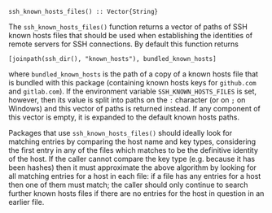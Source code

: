 ```
ssh_known_hosts_files() :: Vector{String}
```

The `ssh_known_hosts_files()` function returns a vector of paths of SSH known hosts files that should be used when establishing the identities of remote servers for SSH connections. By default this function returns

```
[joinpath(ssh_dir(), "known_hosts"), bundled_known_hosts]
```

where `bundled_known_hosts` is the path of a copy of a known hosts file that is bundled with this package (containing known hosts keys for `github.com` and `gitlab.com`). If the environment variable `SSH_KNOWN_HOSTS_FILES` is set, however, then its value is split into paths on the `:` character (or on `;` on Windows) and this vector of paths is returned instead. If any component of this vector is empty, it is expanded to the default known hosts paths.

Packages that use `ssh_known_hosts_files()` should ideally look for matching entries by comparing the host name and key types, considering the first entry in any of the files which matches to be the definitive identity of the host. If the caller cannot compare the key type (e.g. because it has been hashes) then it must approximate the above algorithm by looking for all matching entries for a host in each file: if a file has any entries for a host then one of them must match; the caller should only continue to search further known hosts files if there are no entries for the host in question in an earlier file.
